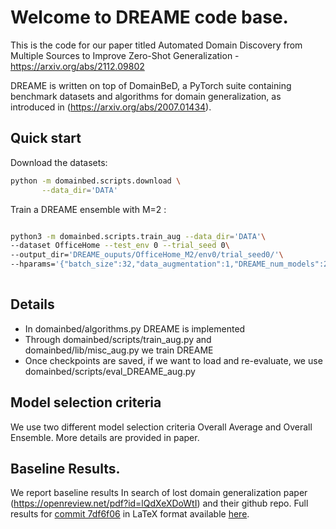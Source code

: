 # Welcome to DREAME code base.

This is the code for our paper titled  Automated Domain Discovery from Multiple Sources to Improve Zero-Shot Generalization - https://arxiv.org/abs/2112.09802

DREAME is written on top of DomainBeD, a PyTorch suite containing benchmark datasets and algorithms for domain generalization, as introduced in (https://arxiv.org/abs/2007.01434).



## Quick start

Download the datasets:

```sh
python -m domainbed.scripts.download \
       --data_dir='DATA'
```

Train a DREAME ensemble with M=2 :

```sh

python3 -m domainbed.scripts.train_aug --data_dir='DATA'\
--dataset OfficeHome --test_env 0 --trial_seed 0\
--output_dir='DREAME_ouputs/OfficeHome_M2/env0/trial_seed0/'\
--hparams='{"batch_size":32,"data_augmentation":1,"DREAME_num_models":2}' 
    
```

## Details
* In domainbed/algorithms.py DREAME is implemented
* Through domainbed/scripts/train_aug.py and domainbed/lib/misc_aug.py we train DREAME
* Once checkpoints are saved, if we want to load and re-evaluate, we use domainbed/scripts/eval_DREAME_aug.py

## Model selection criteria

We use two different model selection criteria Overall Average and Overall Ensemble. More details are provided in paper.


## Baseline Results.
We report baseline results In search of lost domain generalization paper (https://openreview.net/pdf?id=lQdXeXDoWtI) and their github repo.
Full results for [commit 7df6f06](https://github.com/facebookresearch/DomainBed/tree/7df6f06a6f9062284812a3f174c306218932c5e4) in LaTeX format available [here](domainbed/results/2020_10_06_7df6f06/results.tex).


